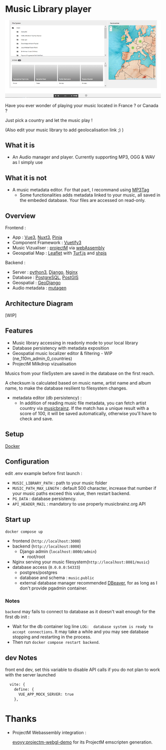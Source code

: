 # Music Library player

![Thumbnail Image](./doc/geoviewer.jpg)

Have you ever wonder of playing your music located in France ? or Canada ?

Just pick a country and let the music play !

(Also edit your music library to add geolocalisation link ;) )

## What it is

- An Audio manager and player. Currently supporting MP3, OGG & WAV as I simply use <audio> html element. Sorry for all FLAC lovers.

## What it is not

- A music metadata editor. For that part, I recommand using [MP3Tag](https://www.mp3tag.de)
  - Some functionalities adds metadata linked to your music, all saved in the embeded database. Your files are accessed on read-only.

## Overview

Frontend : 
  - App : [Vue3](https://vuejs.org/), [Nuxt3](https://nuxt.com/), [Pinia](https://pinia.vuejs.org/)
  - Component Framework : [Vuetify3](https://vuetifyjs.com/)
  - Music Vizualiser : [projectM](https://github.com/projectM-visualizer/projectm) via [webAssembly](https://webassembly.org/)
  - Geospatial Map : [Leaflet](https://leafletjs.com/) with [Turf.js](https://turfjs.org/) and [shpjs](https://www.npmjs.com/package/shpjs)

Backend : 
  - Server : [python3](https://www.python.org/), [Django](https://www.djangoproject.com/), [Nginx](https://nginx.org/)
  - Database : [PostgreSQL](https://www.postgresql.org/), [PostGIS](https://postgis.net/)
  - Geospatial : [GeoDjango](https://docs.djangoproject.com/fr/5.0/ref/contrib/gis/)
  - Audio metadata : [mutagen](https://mutagen.readthedocs.io)

## Architecture Diagram

[WIP]

## Features 

 - Music library accessing in readonly mode to your local library
 - Database persistency with metadata exposition
 - Geospatial music localizer editor & filtering - WIP  (ne_110m_admin_0_countries)
 - ProjectM Milkdrop vizualisation

Musics from your fileSystem are saved in the database on the first reach.

A checksum is calculated based on music name, artist name and album name, to make the database resilient to filesystem changes.

 - metadata editor (db persistency) :
   - In addition of reading music file metadata, you can fetch artist country via [musicbrainz](https://musicbrainz.org). If the match has a unique result with a score of 100, it will be saved automatically, otherwise you'll have to check and save.

## Setup

[Docker](https://www.docker.com/)

## Configuration

edit .env example before first launch :

 - `MUSIC_LIBRARY_PATH` : path to your music folder
 - `MUSIC_PATH_MAX_LENGTH` : default 500 character, increase that number if your music paths exceed this value, then restart backend.
 - `PG_DATA` : database persistency.
 - `API_HEADER_MAIL` : mandatory to use properly musicbrainz.org API

## Start up

`docker compose up`

- frontend (`http://localhost:3000`)
- backend (`http://localhost:8000`)
  - Django admin (`localhost:8000/admin`)
    - root/root
- Nginx serving your music filesystem(`http://localhost:8081/music`)
- database access (`0.0.0.0:54333`)
  - postgres/postgres
  - database and schema : `music`.`public`
  - external database manager recommended [DBeaver](https://dbeaver.io/), for as long as I don't provide pgadmin container.

### Notes

`backend` may fails to connect to database as it doesn't wait enough for the first db init :

 - Wait for the db container log line `LOG:  database system is ready to accept connections`. It may take a while and you may see database stopping and restarting in the process.
 - Then run `docker compose restart backend`.

## dev Notes

front end dev, set this variable to disable API calls if you do not plan to work with the server launched

```
  vite: {
    define: {
      VUE_APP_MOCK_SERVER: true
    },
```

# Thanks

 - ProjectM Webassembly integration :
   
   [evoyy:projectm-webgl-demo](https://github.com/evoyy/projectm-webgl-demo) for its ProjectM emscripten generation.